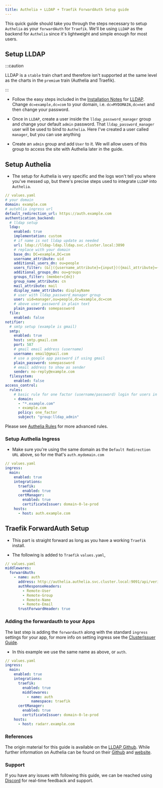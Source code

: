 ```yaml
---
title: Authelia + LLDAP + Traefik ForwardAuth Setup guide
---
```


This quick guide should take you through the steps necessary to setup `Authelia` as your `forwardAuth` for `Traefik`. We'll be using `LLDAP` as the backend for `Authelia` since it's lightweight and simple enough for most users.

## Setup LLDAP

:::caution

LLDAP is a `stable` train chart and therefore isn't supported at the same level as the charts in the `premium` train (Authelia and Traefik).

:::

- Follow the easy steps included in the [Installation Notes](/charts/stable/lldap/installation-notes) for [LLDAP](/charts/stable/lldap/). Change `dc=example,dc=com` to your domain, i.e. `dc=MYDOMAIN,dc=net` and then change your password.

- Once in `LLDAP`, create a user inside the `lldap_password_manager` group and change your default `admin` password. That `lldap_password_manager` user will be used to bind to `Authelia`. Here I've created a user called `manager`, but you can use anything

- Create an `admin` group and add `User` to it. We will allow users of this group to access the site with Authelia later in the guide.

## Setup Authelia

- The setup for Authelia is very specific and the logs won't tell you where you've messed up, but there's precise steps used to integrate `LLDAP` into `Authelia`.

```yaml
// values.yaml
# your domain
domain: example.com
# autehlia ingress url
default_redirection_url: https://auth.example.com
authentication_backend:
  # lldap setup
  ldap:
    enabled: true
    implementation: custom
    # if name is not lldap update as needed
    url: ldap://lldap-ldap.lldap.svc.cluster.local:3890
    # replace with your domain
    base_dn: DC=example,DC=com
    username_attribute: uid
    additional_users_dn: ou=people
    users_filter: (&(|({username_attribute}={input})({mail_attribute}={input}))(objectClass=person))
    additional_groups_dn: ou=groups
    groups_filter: (member={dn})
    group_name_attribute: cn
    mail_attribute: mail
    display_name_attribute: displayName
    # user with lldap_password_manager group
    user: uid=manager,ou=people,dc=example,dc=com
    # above user password in plain text
    plain_password: somepassword
  file:
    enabled: false
notifier:
  # smtp setup (example is gmail)
  smtp:
    enabled: true
    host: smtp.gmail.com
    port: 587
    # gmail email address (username)
    username: email@gmail.com
    # use a google app password if using gmail
    plain_password: somepassword
    # email address to show as sender
    sender: no-reply@example.com
  filesystem:
    enabled: false
access_control:
  rules:
    # basic rule for one factor (username/password) login for users in the lldap_admin group
    - domain:
      - "*.example.com"
      - example.com
      policy: one_factor
      subject: "group:lldap_admin"
```

Please see [Authelia Rules](./authelia-rules) for more advanced rules.

### Setup Authelia Ingress

- Make sure you're using the same domain as the `Default Redirection URL` above, so for me that's `auth.mydomain.com`

```yaml
// values.yaml
ingress:
  main:
    enabled: true
    integrations:
      traefik:
        enabled: true
      certManager:
        enabled: true
        certificateIssuer: domain-0-le-prod
    hosts:
      - host: auth.example.com
```

## Traefik ForwardAuth Setup

- This part is straight forward as long as you have a working `Traefik` install.

- The following is added to `Traefik` `values.yaml`,

```yaml
// values.yaml
middlewares:
  forwardAuth:
    - name: auth
      address: http://authelia.authelia.svc.cluster.local:9091/api/verify?rd=https://auth.example.com/
      authResponseHeaders:
        - Remote-User
        - Remote-Group
        - Remote-Name
        - Remote-Email
      trustForwardHeader: true
```

### Adding the forwardauth to your Apps

The last step is adding the `forwardauth` along with the standard `ingress` settings for your app, for more info on setting ingress see the [ClusterIssuer Guide](/charts/premium/clusterissuer/how-to).

- In this example we use the same name as above, or `auth`.

```yaml
// values.yaml
ingress:
  main:
    enabled: true
    integrations:
      traefik:
        enabled: true
        middlewares:
          - name: auth
            namespace: traefik
      certManager:
        enabled: true
        certificateIssuer: domain-0-le-prod
    hosts:
      - host: radarr.example.com
```

### References

The origin material for this guide is available on the [LLDAP Github](https://github.com/lldap/lldap). While further information on Authelia can be found on their [Github](https://github.com/authelia/authelia) and [website](https://www.authelia.com/).

### Support

If you have any issues with following this guide, we can be reached using [Discord](https://discord.gg/tVsPTHWTtr) for real-time feedback and support.

